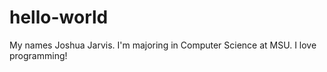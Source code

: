 # hello-world

My names Joshua Jarvis. I'm majoring in Computer Science at MSU. I love programming!

